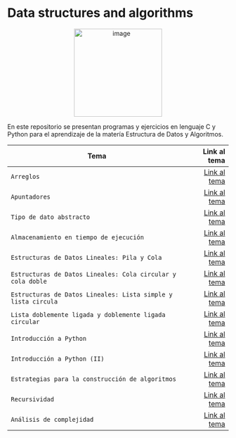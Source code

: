 # Data structures and algorithms
<p align="center">
<img width="200" alt="image" src="https://media1.giphy.com/media/5ndklThG9vUUdTmgMn/giphy.gif?cid=ecf05e47lfj4xhcg00h2cwrd8a4xgl5va07kcuqu4mfqck0c&rid=giphy.gif&ct=s">
</p>

<p>En este repositorio se presentan programas y ejercicios en lenguaje C y Python para el aprendizaje de la matería Estructura de Datos y Algoritmos.</p>

| Tema | Link al tema |
| ------------- | -----:|
|`Arreglos`|[Link al tema](https://github.com/HannyCarballo/Data-structures-and-algorithms/tree/master/Contenido%20organizado/1.%20Arreglos)|
|`Apuntadores`|[Link al tema](https://github.com/HannyCarballo/Data-structures-and-algorithms/tree/master/Contenido%20organizado/2.%20Apuntadores)|
|`Tipo de dato abstracto`|[Link al tema](https://github.com/HannyCarballo/Data-structures-and-algorithms/tree/master/Contenido%20organizado/3.%20Tipo%20de%20dato%20abstracto)|
|`Almacenamiento en tiempo de ejecución`|[Link al tema](https://github.com/HannyCarballo/Data-structures-and-algorithms/tree/master/Contenido%20organizado/4.%20Almacenamiento%20en%20tiempo%20de%20ejecuci%C3%B3n)|
|`Estructuras de Datos Lineales: Pila y Cola`|[Link al tema](https://github.com/HannyCarballo/Data-structures-and-algorithms/tree/master/Contenido%20organizado/5.%20Pila%20y%20cola)|
|`Estructuras de Datos Lineales: Cola circular y cola doble`|[Link al tema](https://github.com/HannyCarballo/Data-structures-and-algorithms/tree/master/Contenido%20organizado/6.%20Cola%20circular%20y%20cola%20doble)|
|`Estructuras de Datos Lineales: Lista simple y lista circula`|[Link al tema](https://github.com/HannyCarballo/Data-structures-and-algorithms/tree/master/Contenido%20organizado/7.%20Lista%20simple%20y%20lista%20circular)|
|`Lista doblemente ligada y doblemente ligada circular`|[Link al tema](https://github.com/HannyCarballo/Data-structures-and-algorithms/tree/master/Contenido%20organizado/8.%20Lista%20doblemente%20ligada%20y%20doblemente%20ligada%20circular)|
|`Introducción a Python`|[Link al tema](https://github.com/HannyCarballo/Data-structures-and-algorithms/tree/master/Contenido%20organizado/9.%20Introducci%C3%B3n%20a%20Python)|
|`Introducción a Python (II)`|[Link al tema](https://github.com/HannyCarballo/Data-structures-and-algorithms/tree/master/Contenido%20organizado/10.%20Introducci%C3%B3n%20a%20Python%20(II))|
|`Estrategias para la construcción de algoritmos`|[Link al tema](https://github.com/HannyCarballo/Data-structures-and-algorithms/tree/master/Contenido%20organizado/11.%20Estrategias%20para%20la%20construcci%C3%B3n%20de%20algoritmos)|
|`Recursividad`|[Link al tema](https://github.com/HannyCarballo/Data-structures-and-algorithms/tree/master/Contenido%20organizado/12.%20Recursividad)|
|`Análisis de complejidad`|[Link al tema](https://github.com/HannyCarballo/Data-structures-and-algorithms/tree/master/Contenido%20organizado/13.%20An%C3%A1lisis%20de%20complejidad)|
